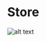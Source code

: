 # Store
 
![alt text]([img/startpage.png](https://github.com/aysegul-sofuoglu/Store/blob/main/img/startpage.png))
